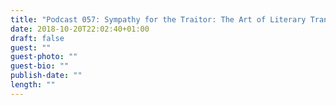 ```yaml
---
title: "Podcast 057: Sympathy for the Traitor: The Art of Literary Translation (Part Two)"
date: 2018-10-20T22:02:40+01:00
draft: false
guest: ""
guest-photo: ""
guest-bio: ""
publish-date: ""
length: ""
---
```


